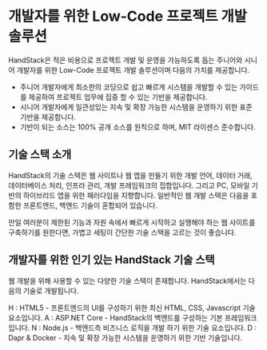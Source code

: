# 개발자를 위한 Low-Code 프로젝트 개발 솔루션

HandStack은 적은 비용으로 프로젝트 개발 및 운영을 가능하도록 돕는 주니어와 시니어 개발자를 위한 Low-Code 프로젝트 개발 솔루션이며 다음의 가치를 제공합니다.

- 주니어 개발자에게 최소한의 코딩으로 쉽고 빠르게 시스템을 개발할 수 있는 가이드를 제공하여 프로젝트 업무에 집중 할 수 있는 기반을 제공합니다.
- 시니어 개발자에게 일관성있는 지속 및 확장 가능한 시스템을 운영하기 위한 표준 기반을 제공합니다.
- 기반이 되는 소스는 100% 공개 소스를 원칙으로 하며, MIT 라이센스 준수합니다.



## 기술 스택 소개

HandStack의 기술 스택은 웹 사이트나 웹 앱을 만들기 위한 개발 언어, 데이터 거래, 데이터베이스 처리, 인프라 관리, 개발 프레임워크의 집합입니다. 그리고 PC, 모바일 기반의 하이브리드 앱을 위한 패러다임을 지향합니다. 일반적인 웹 개발 스택은 다음을 포함한 프론트엔드, 백엔드 기술이 혼합되어 있습니다.

 

만일 여러분이 제한된 기능과 자원 속에서 빠르게 시작하고 실행해야 하는 웹 사이트를 구축하기를 원한다면, 가볍고 세팅이 간단한 기술 스택을 고르는 것이 좋습니다.



## 개발자를 위한 인기 있는 HandStack 기술 스택

웹 개발을 위해 사용할 수 있는 다양한 기술 스택이 존재합니다. HandStack에서는 다음의 기술로 개발됩니다.

H : HTML5 - 프론트엔드의 UI를 구성하기 위한 최신 HTML, CSS, Javascript 기술 요소입니다.
A : ASP.NET Core - HandStack의 백엔드를 구성하는 기본 프레임워크입니다.
N : Node.js - 백엔드측 비즈니스 로직을 개발 하기 위한 기술 요소입니다.
D : Dapr & Docker - 지속 및 확장 가능한 시스템을 운영하기 위한 기반 기술입니다.

